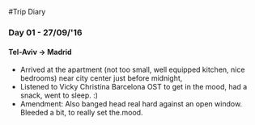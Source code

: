 
#Trip Diary

### Day 01 - 27/09/'16
#### Tel-Aviv &rarr; Madrid

* Arrived at the apartment (not too small, well equipped kitchen, nice bedrooms) near city center just before midnight, 
* Listened to Vicky Christina Barcelona OST to get in the mood, had a snack, went to sleep. :)
* Amendment: Also banged head real hard against an open window. Bleeded a bit, to really set the.mood.
